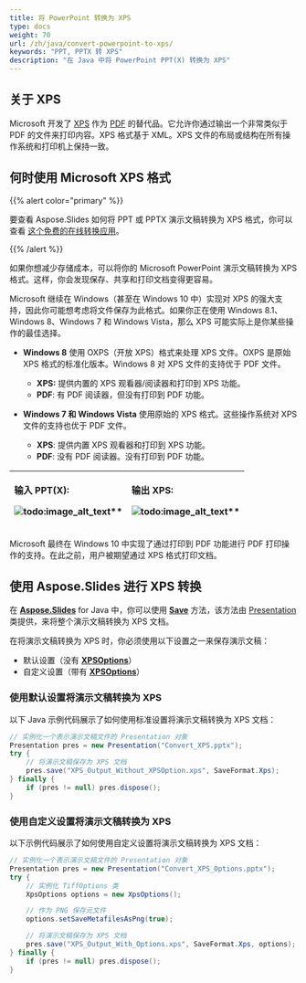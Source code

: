 ```yaml
---
title: 将 PowerPoint 转换为 XPS
type: docs
weight: 70
url: /zh/java/convert-powerpoint-to-xps/
keywords: "PPT, PPTX 转 XPS"
description: "在 Java 中将 PowerPoint PPT(X) 转换为 XPS"
---
```


## **关于 XPS**
Microsoft 开发了 [XPS](https://docs.fileformat.com/page-description-language/xps/) 作为 [PDF](https://docs.fileformat.com/pdf/) 的替代品。它允许你通过输出一个非常类似于 PDF 的文件来打印内容。XPS 格式基于 XML。XPS 文件的布局或结构在所有操作系统和打印机上保持一致。

## 何时使用 Microsoft XPS 格式

{{% alert color="primary" %}} 

要查看 Aspose.Slides 如何将 PPT 或 PPTX 演示文稿转换为 XPS 格式，你可以查看 [这个免费的在线转换应用](https://products.aspose.app/slides/conversion)。 

{{% /alert %}} 

如果你想减少存储成本，可以将你的 Microsoft PowerPoint 演示文稿转换为 XPS 格式。这样，你会发现保存、共享和打印文档变得更容易。

Microsoft 继续在 Windows（甚至在 Windows 10 中）实现对 XPS 的强大支持，因此你可能想考虑将文件保存为此格式。如果你正在使用 Windows 8.1、Windows 8、Windows 7 和 Windows Vista，那么 XPS 可能实际上是你某些操作的最佳选择。

- **Windows 8** 使用 OXPS（开放 XPS）格式来处理 XPS 文件。OXPS 是原始 XPS 格式的标准化版本。Windows 8 对 XPS 文件的支持优于 PDF 文件。 
  - **XPS:** 提供内置的 XPS 观看器/阅读器和打印到 XPS 功能。 
  - **PDF**: 有 PDF 阅读器，但没有打印到 PDF 功能。 

- **Windows 7 和 Windows Vista** 使用原始的 XPS 格式。这些操作系统对 XPS 文件的支持也优于 PDF 文件。 
  - **XPS**: 提供内置 XPS 观看器和打印到 XPS 功能。 
  - **PDF**: 没有 PDF 阅读器。没有打印到 PDF 功能。 

|<p>**输入 PPT(X):</p><p>**![todo:image_alt_text](convert-powerpoint-ppt-and-pptx-to-microsoft-xps-document_1.png)**</p>|<p>**输出 XPS:</p><p>**![todo:image_alt_text](convert-powerpoint-ppt-and-pptx-to-microsoft-xps-document_2.png)**</p>|
| :- | :- |



Microsoft 最终在 Windows 10 中实现了通过打印到 PDF 功能进行 PDF 打印操作的支持。在此之前，用户被期望通过 XPS 格式打印文档。

## 使用 Aspose.Slides 进行 XPS 转换

在 [**Aspose.Slides**](https://products.aspose.com/slides/java/) for Java 中，你可以使用 [**Save**](https://reference.aspose.com/slides/java/com.aspose.slides/Presentation#save-java.lang.String-int-com.aspose.slides.ISaveOptions-) 方法，该方法由 [Presentation](https://reference.aspose.com/slides/java/com.aspose.slides/Presentation) 类提供，来将整个演示文稿转换为 XPS 文档。

在将演示文稿转换为 XPS 时，你必须使用以下设置之一来保存演示文稿：

- 默认设置（没有 [**XPSOptions**](https://reference.aspose.com/slides/java/com.aspose.slides/xpsoptions)）
- 自定义设置（带有 [**XPSOptions**](https://reference.aspose.com/slides/java/com.aspose.slides/xpsoptions)）

### **使用默认设置将演示文稿转换为 XPS**

以下 Java 示例代码展示了如何使用标准设置将演示文稿转换为 XPS 文档：

```java
// 实例化一个表示演示文稿文件的 Presentation 对象
Presentation pres = new Presentation("Convert_XPS.pptx");
try {
    // 将演示文稿保存为 XPS 文档
    pres.save("XPS_Output_Without_XPSOption.xps", SaveFormat.Xps);
} finally {
    if (pres != null) pres.dispose();
}
```


### **使用自定义设置将演示文稿转换为 XPS**
以下示例代码展示了如何使用自定义设置将演示文稿转换为 XPS 文档：

```java
// 实例化一个表示演示文稿文件的 Presentation 对象
Presentation pres = new Presentation("Convert_XPS_Options.pptx");
try {
    // 实例化 TiffOptions 类
    XpsOptions options = new XpsOptions();

    // 作为 PNG 保存元文件
    options.setSaveMetafilesAsPng(true);

    // 将演示文稿保存为 XPS 文档
    pres.save("XPS_Output_With_Options.xps", SaveFormat.Xps, options);
} finally {
    if (pres != null) pres.dispose();
}
```